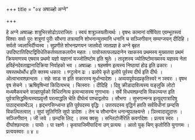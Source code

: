 +++
title = "०४ अषाळ्हो अग्ने"

+++

हे अग्ने अषाळ्हः शत्रुभिरसोढोऽपराजितः । स्वयं शत्रूञ्जयतीत्यर्थः । वृषभः कामानां वर्षियिता एवम्भूतस्त्वं विश्वाः सर्वाः पुरः शत्रूणां पुरीः सौभगा तत्रत्यानि शोभनान्युत्तमानि धनानि च सञ्जिगीवान् सम्यग्जयन् दीदिहि । सर्वतो ज्वलाभिर्दीप्यस्व । सुप्रणीते शोभनप्रणयन जातवेदो जातप्रज्ञ हे अग्ने बृहत उपदिष्टातिदिष्टद्विविधेतिकर्तव्यताकलापेन महतः । पायोस्तत्फलप्रदानेन रक्षकस्य प्रथमस्य मुख्यतया प्रथमं क्रियमाणस्य एषवाव प्रथमो यज्ञो यज्ञानां यज्जोतिष्टोम इति श्रुतेः । तादृशस्य ज्योतिष्टोमाख्यस्य यज्ञस्य नेता हविर्हनदेवताह्वानादिक्रिया निर्वाहको भव । अषाळ्हः । षहमर्षण इत्यस्य निष्ठायां होढ इति ढकारः । यषस्तथोर्थोध इति क्तस्य धकारः । ष्ग्टुत्वेन ढः । ढलोपे कृते ढ्रलोपे पूर्वस्य दीर्घ इति दीर्घः । ऒत्वाभावश्छान्दसः । सहेः साडः स इति सकारस्य मूर्धान्यादेशः । अव्ययपूर्वपदप्रकृतिस्वरे न ञ्स्वरः । वृषभ वृष सेचने । ऋषिवृषिभ्यां किदित्यभच् । चित्स्वरः । दीदिहि । दिवु क्रीडादावित्यस्य यङ्लुकि लोटो मध्यमैकवचने सञ्ज्ञापूर्वको विधिरनित्य इत्यभ्यासस्य गुणाभावः । सर्वे विधयश्छन्दसि विकल्प्यन्त इति पूर्वत्रासिद्धमित्यस्याप्रवृत्तौ परत्वाद्धलि चेति दीर्घत्वं पश्चाद्वलोपः । सौभगा । सुभगान्मन्त्र इत्युद्गात्रादिषु पाठाद्भावार्थेऽञ् । हृद्भगसिन्ध्वन्त इति पूर्वपदस्य वृद्धिः । उत्तरपदस्य वृद्धिर्न हवति सर्वविधीनां छन्दसि विकल्पितत्वात् । सुपां सुलिगिति सुपो डादेशः । तेन च सौभाग्येन धनान्युपलक्ष्यन्ते । ञित्त्वादाद्युदात्तः । सञ्जिगीवान् । जी जये । छन्दसि लिट् । तस्य क्वसुः । सन्लिटोर्जेरिति कवर्गादेशः । प्रत्यय स्वरः । दीर्घाश्छान्दसः । पायोः । पा रक्षणे । कृवापाजिमीयादिना उण् प्रत्ययः । आतो युक् चिण् कृतोरिति युगागमः । प्रत्ययस्वरः ॥ ४ ॥
